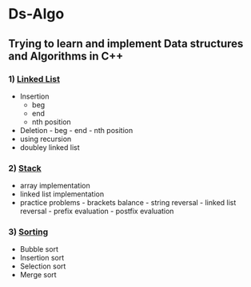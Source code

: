 # Ds-Algo
## Trying to learn and implement Data structures and Algorithms in C++

### 1) [Linked List](https://github.com/Ashish-012/Ds-Algo/tree/master/Linked-list)
  * Insertion 
    - beg
    - end
    - nth position
   * Deletion 
    - beg
    - end
    - nth position
   * using recursion 
   * doubley linked list
### 2) [Stack](https://github.com/Ashish-012/Ds-Algo/tree/master/Stack)
   * array implementation
   * linked list implementation
   * practice problems
    - brackets balance
    - string reversal
    - linked list reversal
    - prefix evaluation
    - postfix evaluation
    
### 3) [Sorting](https://github.com/Ashish-012/Ds-Algo/tree/master/Sorting)
   * Bubble sort
   * Insertion sort
   * Selection sort
   * Merge sort
